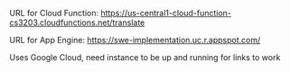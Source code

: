 URL for Cloud Function: https://us-central1-cloud-function-cs3203.cloudfunctions.net/translate

URL for App Engine: https://swe-implementation.uc.r.appspot.com/ 

Uses Google Cloud, need instance to be up and running for links to work
